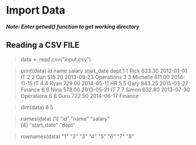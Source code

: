 # Import Data
***Note: Enter getwd() function to get working directory***

Reading a CSV FILE
------------------
> data <- read.csv("input.csv")

> print(data)
  id     name salary start_date       dept
1  1     Rick 623.30 2012-01-01         IT
2  2      Dan 515.20 2013-09-23 Operations
3  3 Michelle 611.00 2014-11-15         IT
4  4     Ryan 729.00 2014-05-11         HR
5  5     Gary 843.25 2015-03-27    Finance
6  6     Nina 578.00 2013-05-21         IT
7  7    Simon 632.80 2013-07-30 Operations
8  8     Guru 722.50 2014-06-17    Finance

> dim(data)
8 5

> names(data)
[1] "id"         "name"       "salary"    
[4] "start_date" "dept"

> rownames(data)
 "1" "2" "3" "4" "5" "6" "7" "8"
